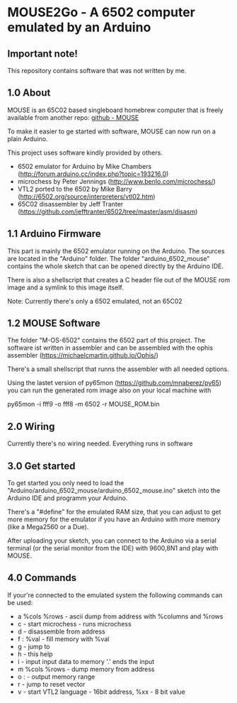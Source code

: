 MOUSE2Go - A 6502 computer emulated by an Arduino
=================================================

## Important note! 

This repository contains software that was not written by me. 


## 1.0 About

MOUSE is an 65C02 based singleboard homebrew computer that
is freely available from another repo: [github - MOUSE](https://github.com/mkeller0815/MOUSE)

To make it easier to ge started with software, MOUSE can now run on a plain Arduino. 

This project uses software kindly provided by others.

 - 6502 emulator for Arduino by Mike Chambers (http://forum.arduino.cc/index.php?topic=193216.0)
 - microchess by Peter Jennings (http://www.benlo.com/microchess/)
 - VTL2 ported to the 6502 by Mike Barry (http://6502.org/source/interpreters/vtl02.htm)
 - 65C02 disassembler by Jeff Tranter (https://github.com/jefftranter/6502/tree/master/asm/disasm)

## 1.1 Arduino Firmware

This part is mainly the 6502 emulator running on the Arduino. The sources are located in the 
"Arduino" folder. The folder "arduino_6502_mouse" contains the whole sketch that can be opened directly
by the Arduino IDE. 

There is also a shellscript that creates a C header file out of the MOUSE rom image and a symlink to 
this image itself. 

Note: Currently there's only a 6502 emulated, not an 65C02

## 1.2 MOUSE Software

The folder "M-OS-6502" contains the 6502 part of this project. The software ist written in assembler and 
can be assembled with the ophis assembler (https://michaelcmartin.github.io/Ophis/)

There's a small shellscript that runns the assembler with all needed options.

Using the lastet version of py65mon (https://github.com/mnaberez/py65) you can run the generated rom image 
also on your local machine with 

py65mon -i fff9 -o fff8 -m 6502 -r MOUSE_ROM.bin

## 2.0 Wiring 

Currently there's no wiring needed. Everything runs in software

## 3.0 Get started

To get started you only need to load the "Arduino/arduino_6502_mouse/arduino_6502_mouse.ino" sketch into
the Arduino IDE and programm your Arduino. 

There's a "#define" for the emulated RAM size, that you can adjust to get more memory for the emulator if
you have an Arduino with more memory (like a Mega2560 or a Due).

After uploading your sketch, you can connect to the Arduino via a serial terminal (or the serial monitor from
the IDE) with 9600,8N1 and play with MOUSE. 

## 4.0 Commands 

If your're connected to the emulated system the following commands can be used:

 - a <addr> %cols %rows - ascii dump from address with %columns and %rows
 - c - start microchess - runs microchess 
 - d <addr> - disassemble from address
 - f <addr>:<addr> %val - fill memory with %val
 - g <addr> - jump to <addr>
 - h - this help
 - i <addr> - input <addr> input data to memory '.' ends the input
 - m <addr> %cols %rows - dump memory from address
 - o <addr>:<addr> - output memory range
 - r - jump to reset vector
 - v - start VTL2 language
 <addr> - 16bit address, %xx - 8 bit value

